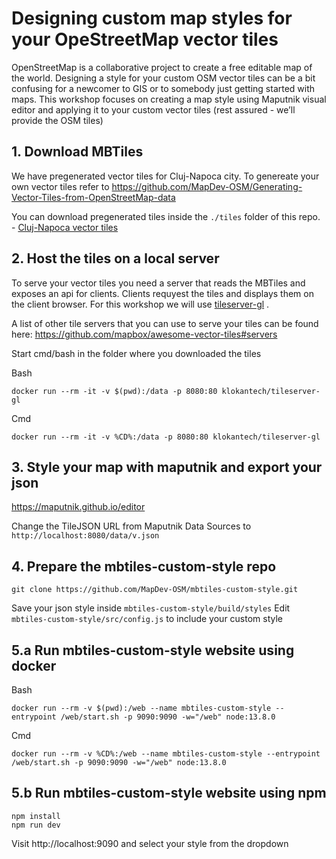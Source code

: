 # Designing custom map styles for your OpeStreetMap vector tiles

OpenStreetMap is a collaborative project to create a free editable map of the world. Designing a style for your custom OSM vector tiles can be a bit confusing for a newcomer to GIS or to somebody just getting started with maps. This workshop focuses on creating a map style using Maputnik visual editor and applying it to your custom vector tiles (rest assured - we’ll provide the OSM tiles)

## 1. Download MBTiles

We have pregenerated vector tiles for Cluj-Napoca city. To genereate your own vector tiles refer to https://github.com/MapDev-OSM/Generating-Vector-Tiles-from-OpenStreetMap-data

You can download pregenerated tiles inside the `./tiles` folder of this repo. - [Cluj-Napoca vector tiles](./tiles/cluj-napoca.mbtiles)

## 2. Host the tiles on a local server

To serve your vector tiles you need a server that reads the MBTiles and exposes an api for clients. Clients requyest the tiles and displays them on the client browser. For this workshop we will use [tileserver-gl](https://github.com/maptiler/tileserver-gl) .

A list of other tile servers that you can use to serve your tiles can be found here: https://github.com/mapbox/awesome-vector-tiles#servers

Start cmd/bash in the folder where you downloaded the tiles

Bash

```
docker run --rm -it -v $(pwd):/data -p 8080:80 klokantech/tileserver-gl
```

Cmd

```
docker run --rm -it -v %CD%:/data -p 8080:80 klokantech/tileserver-gl
```

## 3. Style your map with maputnik and export your json

https://maputnik.github.io/editor

Change the TileJSON URL from Maputnik Data Sources to `http://localhost:8080/data/v.json`

## 4. Prepare the mbtiles-custom-style repo

```
git clone https://github.com/MapDev-OSM/mbtiles-custom-style.git
```

Save your json style inside `mbtiles-custom-style/build/styles`
Edit `mbtiles-custom-style/src/config.js` to include your custom style

## 5.a Run mbtiles-custom-style website using docker

Bash

```
docker run --rm -v $(pwd):/web --name mbtiles-custom-style --entrypoint /web/start.sh -p 9090:9090 -w="/web" node:13.8.0
```

Cmd

```
docker run --rm -v %CD%:/web --name mbtiles-custom-style --entrypoint /web/start.sh -p 9090:9090 -w="/web" node:13.8.0
```

## 5.b Run mbtiles-custom-style website using npm

```
npm install
npm run dev
```

Visit http://localhost:9090 and select your style from the dropdown
